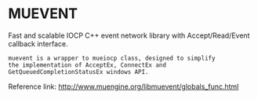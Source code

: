 # MUEVENT
Fast and scalable IOCP C++ event network library with Accept/Read/Event callback interface.

	muevent is a wrapper to mueiocp class, designed to simplify 
	the implementation of AcceptEx, ConnectEx and GetQueuedCompletionStatusEx windows API.
	
Reference link: http://www.muengine.org/libmuevent/globals_func.html
